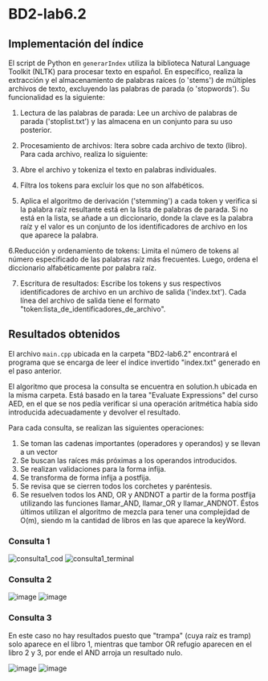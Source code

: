 # BD2-lab6.2

## Implementación del índice

El script de Python en `generarIndex` utiliza la biblioteca Natural Language Toolkit (NLTK) para procesar texto en español. En específico, realiza la extracción y el almacenamiento de palabras raíces (o 'stems') de múltiples archivos de texto, excluyendo las palabras de parada (o 'stopwords'). Su funcionalidad es la siguiente:


1. Lectura de las palabras de parada: Lee un archivo de palabras de parada ('stoplist.txt') y las almacena en un conjunto para su uso posterior.

2. Procesamiento de archivos: Itera sobre cada archivo de texto (libro). Para cada archivo, realiza lo siguiente:

3. Abre el archivo y tokeniza el texto en palabras individuales.

4.  Filtra los tokens para excluir los que no son alfabéticos.

5. Aplica el algoritmo de derivación ('stemming') a cada token y verifica si la palabra raíz resultante está en la lista de palabras de parada. Si no está en la lista, se añade a un diccionario, donde la clave es la palabra raíz y el valor es un conjunto de los identificadores de archivo en los que aparece la palabra.

6.Reducción y ordenamiento de tokens: Limita el número de tokens al número especificado de las palabras raíz más frecuentes. Luego, ordena el diccionario alfabéticamente por palabra raíz.

7. Escritura de resultados: Escribe los tokens y sus respectivos identificadores de archivo en un archivo de salida ('index.txt'). Cada línea del archivo de salida tiene el formato "token:lista_de_identificadores_de_archivo".

## Resultados obtenidos
El archivo `main.cpp` ubicada en la carpeta "BD2-lab6.2" encontrará el programa que se encarga de leer el índice invertido "index.txt" generado en el paso anterior.

El algoritmo que procesa la consulta se encuentra en solution.h ubicada en la misma carpeta. Está basado en la tarea "Evaluate Expressions" del curso AED, en el que se nos pedía verificar si una operación aritmética había sido introducida adecuadamente y devolver el resultado.

Para cada consulta, se realizan las siguientes operaciones:

1. Se toman las cadenas importantes (operadores y operandos) y se llevan a un vector
2. Se buscan las raíces más próximas a los operandos introducidos.
3. Se realizan validaciones para la forma infija.
4. Se transforma de forma infija a postfija.
5. Se revisa que se cierren todos los corchetes y paréntesis.
6. Se resuelven todos los AND, OR y ANDNOT a partir de la forma postfija utilizando las funciones llamar_AND, llamar_OR y llamar_ANDNOT. Éstos últimos utilizan el algoritmo de mezcla para tener una complejidad de O(m), siendo m la cantidad de libros en las que aparece la keyWord.

### Consulta 1

![consulta1_cod](https://github.com/YaredRiveros/BD2-lab6.2/assets/83974222/c38d1cbe-8853-47f0-a433-bfb188031f3b)
![consulta1_terminal](https://github.com/YaredRiveros/BD2-lab6.2/assets/83974222/1a06d261-fb4d-4906-b502-91f9fff9ba12)

### Consulta 2

![image](https://github.com/YaredRiveros/BD2-lab6.2/assets/83974222/0015a01d-4e14-4256-b242-aa9c9ec1a77b)
![image](https://github.com/YaredRiveros/BD2-lab6.2/assets/83974222/65b94608-0099-4d8f-bd56-3a94f635eb00)

### Consulta 3

En este caso no hay resultados puesto que "trampa" (cuya raíz es tramp) solo aparece en el libro 1, mientras que tambor OR refugio aparecen en el libro 2 y 3, por ende el AND arroja un resultado nulo.

![image](https://github.com/YaredRiveros/BD2-lab6.2/assets/83974222/47004259-a4e0-4cfb-b6fe-2dc0f6d484a6)
![image](https://github.com/YaredRiveros/BD2-lab6.2/assets/83974222/5f8d6e95-94fa-4171-a3bd-01ee0848d7eb)
